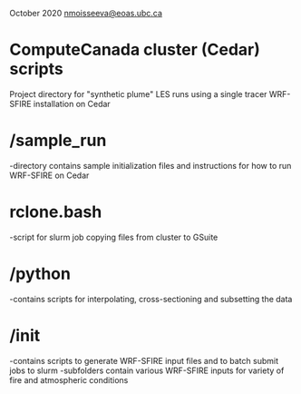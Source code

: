 October 2020
nmoisseeva@eoas.ubc.ca


ComputeCanada cluster (Cedar) scripts
=====================================
Project directory for "synthetic plume" LES runs using a single tracer WRF-SFIRE installation on Cedar

# /sample_run
-directory contains sample initialization files and instructions for how to run WRF-SFIRE on Cedar

# rclone.bash
-script for slurm job copying files from cluster to GSuite

# /python
-contains scripts for interpolating, cross-sectioning and subsetting the data

# /init 
-contains scripts to generate WRF-SFIRE input files and to batch submit jobs to slurm 
-subfolders contain various WRF-SFIRE inputs for variety of fire and atmospheric conditions

